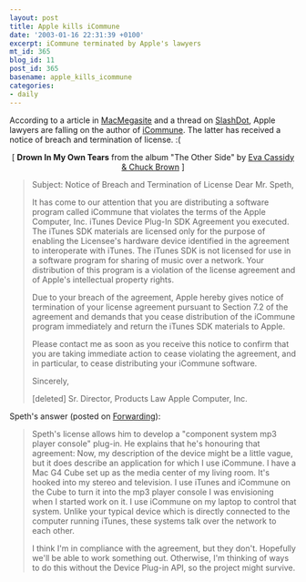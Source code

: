 ```yaml
---
layout: post
title: Apple kills iCommune
date: '2003-01-16 22:31:39 +0100'
excerpt: iCommune terminated by Apple's lawyers
mt_id: 365
blog_id: 11
post_id: 365
basename: apple_kills_icommune
categories:
- daily
---
```

According to a article in <a href="http://www.macmegasite.com//modules.php?name=News&file=article&sid=595">MacMegasite</a> and a thread on <a href="http://slashdot.org/article.pl?sid=03/01/16/1555250">SlashDot</a>, Apple lawyers are falling on the author of <a href="http://www.icommune.net/">iCommune</a>. The latter has received a notice of breach and termination of license.
:(

<div align="center">[ <B>Drown In My Own Tears</B> from the album "The Other Side" by <a href="http://www.google.com/search?q=%22Eva Cassidy & Chuck Brown%22" target="_blank">Eva Cassidy & Chuck Brown</a> ]</div>

<!--more-->

<blockquote>Subject: Notice of Breach and Termination of License
Dear Mr. Speth,

It has come to our attention that you are distributing a software program called iCommune that violates the terms of the Apple Computer, Inc. iTunes Device Plug-In SDK Agreement you executed. The iTunes SDK materials are licensed only for the purpose of enabling the Licensee's hardware device identified in the agreement to interoperate with iTunes. The iTunes SDK is not licensed for use in a software program for sharing of music over a network. Your distribution of this program is a violation of the license agreement and of Apple's intellectual property rights.

Due to your breach of the agreement, Apple hereby gives notice of termination of your license agreement pursuant to Section 7.2 of the agreement and demands that you cease distribution of the iCommune program immediately and return the iTunes SDK materials to Apple.

Please contact me as soon as you receive this notice to confirm that you are taking immediate action to cease violating the agreement, and in particular, to cease distributing your iCommune software.

Sincerely,

[deleted]
Sr. Director, Products Law
Apple Computer, Inc. </blockquote>

Speth's answer (posted on <a href="http://saladwithsteve.com/osx/">Forwarding</a>):<blockquote>Speth's license allows him to develop a "component system mp3 player console" plug-in. He explains that he's honouring that agreement:
Now, my description of the device might be a little vague, but it does describe an application for which I use iCommune. I have a Mac G4 Cube set up as the media center of my living room. It's hooked into my stereo and television. I use iTunes and iCommune on the Cube to turn it into the mp3 player console I was envisioning when I started work on it. I use iCommune on my laptop to control that system. Unlike your typical device which is directly connected to the computer running iTunes, these systems talk over the network to each other.

I think I'm in compliance with the agreement, but they don't. Hopefully we'll be able to work something out. Otherwise, I'm thinking of ways to do this without the Device Plug-in API, so the project might survive.</blockquote>
